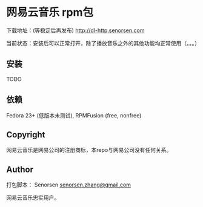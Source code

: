 # 网易云音乐 rpm包
下载地址：(等稳定后再发布)
http://dl-http.senorsen.com

当前状态：安装后可以正常打开，除了播放音乐之外的其他功能均正常使用（。。。）
## 安装
TODO

## 依赖
Fedora 23+ (低版本未测试), RPMFusion (free, nonfree)
 
## Copyright
网易云音乐是网易公司的注册商标，本repo与网易公司没有任何关系。

## Author
打包脚本： Senorsen <senorsen.zhang@gmail.com>

网易云音乐忠实用户。


